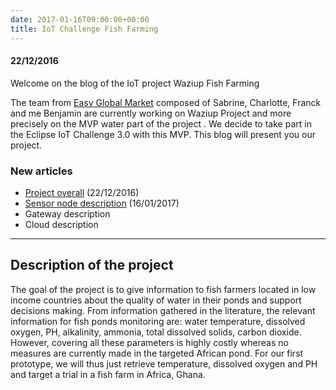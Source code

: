```yaml
---
date: 2017-01-16T09:00:00+00:00
title: IoT Challenge Fish Farming
---
```

#### 22/12/2016
 
 Welcome on the blog of the IoT project Waziup Fish Farming



The team from [Easy Global Market](http://www.eglobalmark.com/) composed of Sabrine, Charlotte, Franck and me Benjamin are currently working
 on Waziup Project and more precisely on the MVP water part of the project . We decide to take part in the Eclipse IoT Challenge 3.0 with this MVP. This blog will present you our project.

### New articles
- [Project overall](/tutorials/iot-challenge/overall/) (22/12/2016)
- [Sensor node description](/tutorials/iot-challenge/endDevice/) (16/01/2017)
- Gateway description
- Cloud description


 * * *

## Description of the project
The goal of the project is to give information to fish farmers located in low income countries about the quality of water in their ponds and support decisions making. From information gathered in the literature, the relevant information for fish ponds monitoring are: water temperature, dissolved oxygen, PH, alkalinity, ammonia, total dissolved solids, carbon dioxide. However, covering all these parameters is highly costly whereas no measures are currently made in the targeted African pond. For our first prototype, we will thus just retrieve temperature, dissolved oxygen and PH and target a trial in a fish farm in Africa, Ghana.
